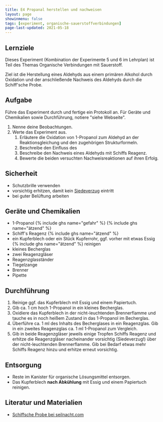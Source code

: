 ```yaml
---
title: E4 Propanal herstellen und nachweisen
layout: page
showinmenu: false
tags: [experiment, organische-sauerstoffverbindungen]
page-last-updated: 2021-05-18
---
```


## Lernziele

Dieses Experiment (Kombination der Experimente 5 und 6 im Lehrplan) ist Teil des Themas Organische Verbindungen mit Sauerstoff. 

Ziel ist die Herstellung eines Aldehyds aus einem primären Alkohol durch Oxidation und der anschließende Nachweis des Aldehyds durch die Schiff'sche Probe.

## Aufgabe

Führe das Experiment durch und fertige ein Protokoll an. Für Geräte und Chemikalien sowie Durchführung, notiere "siehe Webseite".

1. Nenne deine Beobachtungen.
2. Werte das Experiment aus.
	1. Erläutere die Oxidation von 1-Propanol zum Aldehyd an der Reaktionsgleichung und den zugehörigen Strukturformeln.
	2. Beschreibe den Einfluss des
	3. Beschreibe den Nachweis eines Aldehyds mit Schiffs Reagenz.
	4. Bewerte die beiden versuchten Nachweisreaktionen auf ihren Erfolg.

## Sicherheit

- Schutzbrille verwenden
- vorsichtig erhitzen, damit kein [Siedeverzug](https://www.youtube.com/watch?v=fKt-jPkmHG8) eintritt
- bei guter Belüftung arbeiten

## Geräte und Chemikalien

- 1-Propanol {% include ghs name="gefahr" %} {% include ghs name="ätzend" %}
- Schiff's Reagenz {% include ghs name="ätzend" %}
- ein Kupferblech oder ein Stück Kupferrohr, ggf. vorher mit etwas Essig {% include ghs name="ätzend" %} reinigen
- kleines Becherglas
- zwei Reagenzgläser
- Reagenzglasständer
- Tiegelzange
- Brenner
- Pipette

## Durchführung

1. Reinige ggf. das Kupferblech mit Essig und einem Papiertuch.
2. Gib ca. 1 cm hoch 1-Propanol in ein kleines Becherglas.
3. Oxidiere das Kupferblech in der nicht-leuchtenden Brennerflamme und tauche es in noch heißem Zustand in das 1-Propanol im Becherglas.
4. Überführe ca. 1 ml des Inhalts des Becherglases in ein Reagenzglas. Gib in ein zweites Reagenzglas ca. 1 ml 1-Propanol zum Vergleich.
5. Gib in beide Reagenzgläser jeweils einige Tropfen Schiffs Reagenz und erhitze die Reagenzgläser nacheinander vorsichtig (Siedeverzug!) über der nicht-leuchtenden Brennerflamme. Gib bei Bedarf etwas mehr Schiffs Reagenz hinzu und erhitze erneut vorsichtig.

## Entsorgung

- Reste im Kanister für organische Lösungsmittel entsorgen.
- Das Kupferblech **nach Abkühlung** mit Essig und einem Papiertuch reinigen.

## Literatur und Materialien

- [Schiffsche Probe bei seilnacht.com](https://www.seilnacht.com/Lexikon/orgschif.html)
